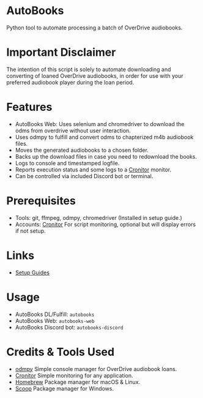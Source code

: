 # AutoBooks

Python tool to automate processing a batch of OverDrive audiobooks. 

# Important Disclaimer

The intention of this script is solely to automate downloading and converting of loaned OverDrive audiobooks, in order for use with your preferred audiobook player during the loan period.

# Features

- AutoBooks Web: Uses selenium and chromedriver to download the odms from overdrive without user interaction. 
- Uses odmpy to fulfill and convert odms to chapterized m4b audiobook files.
- Moves the generated audiobooks to a chosen folder.
- Backs up the download files in case you need to redownload the books.
- Logs to console and timestamped logfile.
- Reports execution status and some logs to a [Cronitor](https://cronitor.io/) monitor.
- Can be controlled via included Discord bot or terminal.

# Prerequisites

- Tools: git, ffmpeg, odmpy, chromedriver (Installed in setup guide.)
- Accounts: [Cronitor](https://cronitor.io/) For script monitoring, optional but will display errors if not setup.

# Links

- [Setup Guides](setup.md)

# Usage

- AutoBooks DL/Fulfill: `autobooks`
- AutoBooks Web: `autobooks-web`
- AutoBooks Discord bot: `autobooks-discord`

# Credits & Tools Used

- [odmpy](https://github.com/ping/odmpy/) Simple console manager for OverDrive audiobook loans.
- [Cronitor](https://cronitor.io/) Simple monitoring for any application.
- [Homebrew](https://brew.sh/) Package manager for macOS & Linux.
- [Scoop](https://scoop.sh/) Package manager for Windows.
